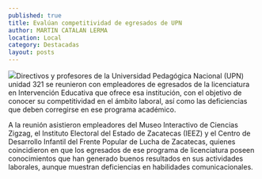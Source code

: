 ```yaml
---
published: true
title: Evalúan competitividad de egresados de UPN
author: MARTIN CATALAN LERMA
location: Local
category: Destacadas
layout: posts
---
```


![](http://i.imgur.com/WQf9Almm.jpg)Directivos y profesores de la Universidad Pedagógica Nacional (UPN) unidad 321 se reunieron con empleadores de egresados de la licenciatura en Intervención Educativa que ofrece esa institución, con el objetivo de conocer su competitividad en el ámbito laboral, así como las deficiencias que deben corregirse en ese programa académico.

A la reunión asistieron empleadores del Museo Interactivo de Ciencias Zigzag, el Instituto Electoral del Estado de Zacatecas (IEEZ) y el Centro de Desarrollo Infantil del Frente Popular de Lucha de Zacatecas, quienes coincidieron en que los egresados de ese programa de licenciatura poseen conocimientos que han generado buenos resultados en sus actividades laborales, aunque muestran deficiencias en habilidades comunicacionales.
